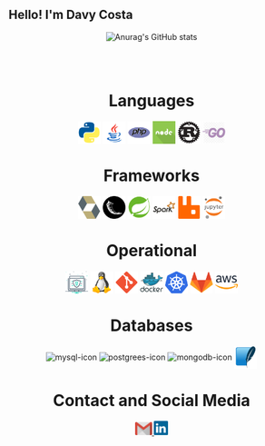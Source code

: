 ## Hello! I'm Davy Costa

<div align="center">

![Anurag's GitHub stats](https://github-readme-stats-sigma-five.vercel.app/api?username=DavyCosta701&show_icons=true&theme=tokyonight)

</div>
<br>

<div  align="center">
  <div style="display: inline_block"><br>
    <h1 align="center">Languages</h1>
    <img align="center" height="40" width="40" alt="python-icon"  src="https://github.com/DavyCosta701/DavyCosta701/blob/main/python-icon.png">
    <img align="center" height="40" width="40" alt="java-icon"  src="https://github.com/DavyCosta701/DavyCosta701/blob/main/java-icon.png">
    <img align="center" height="40" width="40" alt="php-icon"  src="php_icon.png">
    <img align="center" height="40" width="40" alt="node-icon"  src="node_icon.png">
    <img align="center" height="40" width="40" alt="node-icon"  src="rust-logo-256x256-blk.png">
    <img align="center" height="40" width="40" alt="node-icon"  src="goicone.jpg">
    <h1 align="center">Frameworks</h1>
    <img align="center" height="40" width="40" alt="hibernate-icon"  src="https://github.com/DavyCosta701/DavyCosta701/blob/main/hibernate-icon.svg">
    <img align="center" height="40" width="40" alt="node-icon"  src="flask_icon.png">
    <img align="center" height="40" width="40" alt="spring-icon"  src="spring_icon.png">
    <img align="center" height="40" width="40" alt="spring-icon"  src="spark_icon.jpg">
    <img align="center" height="40" width="40" alt="spring-icon"  src="rabbitmq_icon.png">
    <img align="center" height="40" width="40" alt="jupyter-icon"  src="https://github.com/DavyCosta701/DavyCosta701/blob/main/Jupyter-Notebook-EF5w-udy4.png">
    <h1 align="center">Operational</h1>
    <img align="center" height="40" width="40" alt="websec-icon"  src="https://github.com/DavyCosta701/DavyCosta701/blob/main/web-security-1737748-1474340.webp">
    <img align="center" height="40" width="40" alt="websec-icon"  src="https://github.com/DavyCosta701/DavyCosta701/blob/f04b5ace277aca0feb5d491f0b9fdd68feeed59f/Linux_Tux.png">
    <img align="center" height="40" width="40" alt="sqlite-icon" src="https://github.com/DavyCosta701/DavyCosta701/blob/main/git.png">
    <img align="center" height="40" width="40" alt="spring-icon"  src="docker_icon.png">
    <img align="center" height="40" width="40" alt="spring-icon"  src="kubernetes_icon.png">
    <img align="center" height="40" width="40" alt="spring-icon"  src="gitlab_icon.png">
    <img align="center" height="40" width="40" alt="spring-icon"  src="aws_icon.png">
    <h1 align="center">Databases</h1>
    <img align="center" height="40" width="40" alt="mysql-icon" src="https://github.com/Rfaelsn/Rfaelsn/blob/main/MySQL-Logo.wine.svg">
    <img align="center" height="40" width="40" alt="postgrees-icon" src="https://github.com/Rfaelsn/Rfaelsn/blob/main/PostgreSQL-Logo.wine.svg">
    <img align="center" height="40" width="40" alt="mongodb-icon" src="https://github.com/Rfaelsn/Rfaelsn/blob/main/mongodb-icon.svg">
    <img align="center" height="40" width="40" alt="sqlite-icon" src="https://github.com/DavyCosta701/DavyCosta701/blob/main/Sqlite-square-icon.svg.png">

   </div>

  <h1 align="center">Contact and Social Media</h1>
    <a href = "mailto: davycosta701@gmail.com">
      <img width="30" src="gmail.svg">
    </a>  
    <a href = "https://www.linkedin.com/in/davy-carlos-costa-34510b214/">
      <img width="25" src="linkedin.svg">
    </a>
</div>
  
